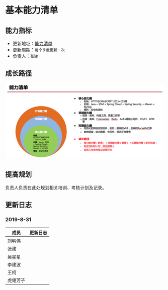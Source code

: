 # 基本能力清单

## 能力指标
- 更新地址：[能力清单](https://docs.qq.com/sheet/DYlRzdW5YeHl4ckdv?c=E131E0B0)
- 更新周期：`每个季度更新一次`
- 负责人：`张建`

## 成长路径
![成长路径](./img/ability.png)

## 提高规划
负责人负责在此处规划相关培训、考核计划及记录。

## 更新日志
### 2019-8-31
成员|更新日志
---|---
刘明伟|
张建|
吴星星|
李建波|
王柯|
虎翎芳子|